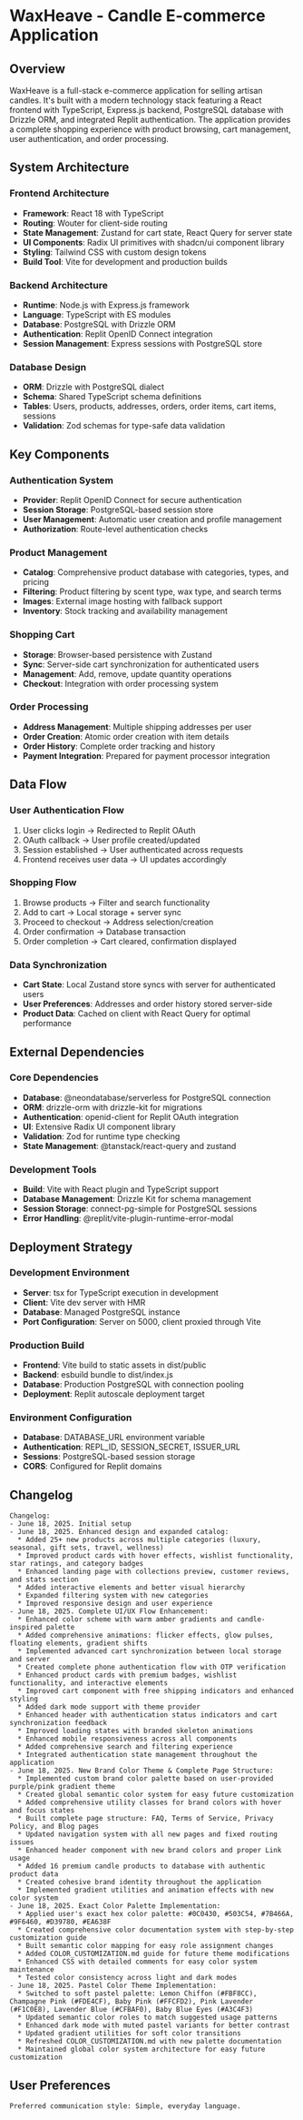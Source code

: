 # WaxHeave - Candle E-commerce Application

## Overview

WaxHeave is a full-stack e-commerce application for selling artisan candles. It's built with a modern technology stack featuring a React frontend with TypeScript, Express.js backend, PostgreSQL database with Drizzle ORM, and integrated Replit authentication. The application provides a complete shopping experience with product browsing, cart management, user authentication, and order processing.

## System Architecture

### Frontend Architecture
- **Framework**: React 18 with TypeScript
- **Routing**: Wouter for client-side routing
- **State Management**: Zustand for cart state, React Query for server state
- **UI Components**: Radix UI primitives with shadcn/ui component library
- **Styling**: Tailwind CSS with custom design tokens
- **Build Tool**: Vite for development and production builds

### Backend Architecture
- **Runtime**: Node.js with Express.js framework
- **Language**: TypeScript with ES modules
- **Database**: PostgreSQL with Drizzle ORM
- **Authentication**: Replit OpenID Connect integration
- **Session Management**: Express sessions with PostgreSQL store

### Database Design
- **ORM**: Drizzle with PostgreSQL dialect
- **Schema**: Shared TypeScript schema definitions
- **Tables**: Users, products, addresses, orders, order items, cart items, sessions
- **Validation**: Zod schemas for type-safe data validation

## Key Components

### Authentication System
- **Provider**: Replit OpenID Connect for secure authentication
- **Session Storage**: PostgreSQL-based session store
- **User Management**: Automatic user creation and profile management
- **Authorization**: Route-level authentication checks

### Product Management
- **Catalog**: Comprehensive product database with categories, types, and pricing
- **Filtering**: Product filtering by scent type, wax type, and search terms
- **Images**: External image hosting with fallback support
- **Inventory**: Stock tracking and availability management

### Shopping Cart
- **Storage**: Browser-based persistence with Zustand
- **Sync**: Server-side cart synchronization for authenticated users
- **Management**: Add, remove, update quantity operations
- **Checkout**: Integration with order processing system

### Order Processing
- **Address Management**: Multiple shipping addresses per user
- **Order Creation**: Atomic order creation with item details
- **Order History**: Complete order tracking and history
- **Payment Integration**: Prepared for payment processor integration

## Data Flow

### User Authentication Flow
1. User clicks login → Redirected to Replit OAuth
2. OAuth callback → User profile created/updated
3. Session established → User authenticated across requests
4. Frontend receives user data → UI updates accordingly

### Shopping Flow
1. Browse products → Filter and search functionality
2. Add to cart → Local storage + server sync
3. Proceed to checkout → Address selection/creation
4. Order confirmation → Database transaction
5. Order completion → Cart cleared, confirmation displayed

### Data Synchronization
- **Cart State**: Local Zustand store syncs with server for authenticated users
- **User Preferences**: Addresses and order history stored server-side
- **Product Data**: Cached on client with React Query for optimal performance

## External Dependencies

### Core Dependencies
- **Database**: @neondatabase/serverless for PostgreSQL connection
- **ORM**: drizzle-orm with drizzle-kit for migrations
- **Authentication**: openid-client for Replit OAuth integration
- **UI**: Extensive Radix UI component library
- **Validation**: Zod for runtime type checking
- **State Management**: @tanstack/react-query and zustand

### Development Tools
- **Build**: Vite with React plugin and TypeScript support
- **Database Management**: Drizzle Kit for schema management
- **Session Storage**: connect-pg-simple for PostgreSQL sessions
- **Error Handling**: @replit/vite-plugin-runtime-error-modal

## Deployment Strategy

### Development Environment
- **Server**: tsx for TypeScript execution in development
- **Client**: Vite dev server with HMR
- **Database**: Managed PostgreSQL instance
- **Port Configuration**: Server on 5000, client proxied through Vite

### Production Build
- **Frontend**: Vite build to static assets in dist/public
- **Backend**: esbuild bundle to dist/index.js
- **Database**: Production PostgreSQL with connection pooling
- **Deployment**: Replit autoscale deployment target

### Environment Configuration
- **Database**: DATABASE_URL environment variable
- **Authentication**: REPL_ID, SESSION_SECRET, ISSUER_URL
- **Sessions**: PostgreSQL-based session storage
- **CORS**: Configured for Replit domains

## Changelog

```
Changelog:
- June 18, 2025. Initial setup
- June 18, 2025. Enhanced design and expanded catalog:
  * Added 25+ new products across multiple categories (luxury, seasonal, gift sets, travel, wellness)
  * Improved product cards with hover effects, wishlist functionality, star ratings, and category badges
  * Enhanced landing page with collections preview, customer reviews, and stats section
  * Added interactive elements and better visual hierarchy
  * Expanded filtering system with new categories
  * Improved responsive design and user experience
- June 18, 2025. Complete UI/UX Flow Enhancement:
  * Enhanced color scheme with warm amber gradients and candle-inspired palette
  * Added comprehensive animations: flicker effects, glow pulses, floating elements, gradient shifts
  * Implemented advanced cart synchronization between local storage and server
  * Created complete phone authentication flow with OTP verification
  * Enhanced product cards with premium badges, wishlist functionality, and interactive elements
  * Improved cart component with free shipping indicators and enhanced styling
  * Added dark mode support with theme provider
  * Enhanced header with authentication status indicators and cart synchronization feedback
  * Improved loading states with branded skeleton animations
  * Enhanced mobile responsiveness across all components
  * Added comprehensive search and filtering experience
  * Integrated authentication state management throughout the application
- June 18, 2025. New Brand Color Theme & Complete Page Structure:
  * Implemented custom brand color palette based on user-provided purple/pink gradient theme
  * Created global semantic color system for easy future customization
  * Added comprehensive utility classes for brand colors with hover and focus states
  * Built complete page structure: FAQ, Terms of Service, Privacy Policy, and Blog pages
  * Updated navigation system with all new pages and fixed routing issues
  * Enhanced header component with new brand colors and proper Link usage
  * Added 16 premium candle products to database with authentic product data
  * Created cohesive brand identity throughout the application
  * Implemented gradient utilities and animation effects with new color system
- June 18, 2025. Exact Color Palette Implementation:
  * Applied user's exact hex color palette: #0C0430, #503C54, #7B466A, #9F6460, #D39780, #EA638F
  * Created comprehensive color documentation system with step-by-step customization guide
  * Built semantic color mapping for easy role assignment changes
  * Added COLOR_CUSTOMIZATION.md guide for future theme modifications
  * Enhanced CSS with detailed comments for easy color system maintenance
  * Tested color consistency across light and dark modes
- June 18, 2025. Pastel Color Theme Implementation:
  * Switched to soft pastel palette: Lemon Chiffon (#FBF8CC), Champagne Pink (#FDE4CF), Baby Pink (#FFCFD2), Pink Lavender (#F1C0E8), Lavender Blue (#CFBAF0), Baby Blue Eyes (#A3C4F3)
  * Updated semantic color roles to match suggested usage patterns
  * Enhanced dark mode with muted pastel variants for better contrast
  * Updated gradient utilities for soft color transitions
  * Refreshed COLOR_CUSTOMIZATION.md with new palette documentation
  * Maintained global color system architecture for easy future customization
```

## User Preferences

```
Preferred communication style: Simple, everyday language.
```